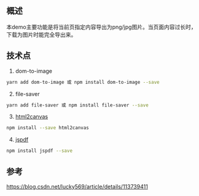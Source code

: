 <!--
 * @Author: hft
 * @Date: 2021-11-23 15:56:44
 * @LastEditors: hft
 * @LastEditTime: 2021-11-23 15:56:48
 * @Description: file content 
-->
## 概述
本demo主要功能是将当前页指定内容导出为png/jpg图片。当页面内容过长时，下载为图片时能完全导出来。

## 技术点
1.  dom-to-image 
```bash
yarn add dom-to-image 或 npm install dom-to-image --save
```
2. file-saver
```bash
yarn add file-saver 或 npm install file-saver --save
```   

3. [html2canvas](http://html2canvas.hertzen.com/)
```bash
npm install --save html2canvas
```
4. [jspdf](http://www.rotisedapsales.com/snr/cloud2/website/jsPDF-master/docs/jsPDF.html)
 ```bash
 npm install jspdf --save 
 ```  
 
 ## 参考

https://blog.csdn.net/lucky569/article/details/113739411